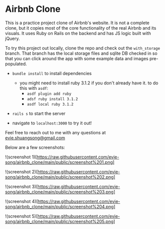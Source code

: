 # Airbnb Clone

This is a practice project clone of Airbnb's website. It is not a complete clone, but it copies most of the core functionality of the real Airbnb and its visuals. It uses Ruby on Rails on the backend and has JS logic built with jQuery.

To try this project out locally, clone the repo and check out the `with_storage` branch. That branch has the local storage files and sqlite DB checked in so that you can click around the app with some example data and images pre-populated.

- `bundle install` to install dependencies
  - you might need to install ruby 3.1.2 if you don't already have it. to do this with `asdf`:
    - `asdf plugin add ruby`
    - `adsf ruby install 3.1.2`
    - `asdf local ruby 3.1.2`

- `rails s` to start the server

- navigate to `localhost:3000` to try it out!

Feel free to reach out to me with any questions at evie.shuangsong@gmail.com


Below are a few screenshots:

!(screenshot 1)[https://raw.githubusercontent.com/evie-song/airbnb_clone/main/public/screenshot%201.png]

!(screenshot 2)[https://raw.githubusercontent.com/evie-song/airbnb_clone/main/public/screenshot%202.png]

!(screenshot 3)[https://raw.githubusercontent.com/evie-song/airbnb_clone/main/public/screenshot%203.png]

!(screenshot 4)[https://raw.githubusercontent.com/evie-song/airbnb_clone/main/public/screenshot%204.png]

!(screenshot 5)[https://raw.githubusercontent.com/evie-song/airbnb_clone/main/public/screenshot%205.png]